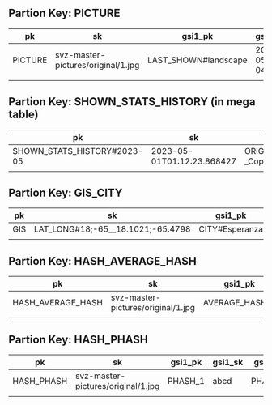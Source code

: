 ## Partion Key: PICTURE
| pk  |  sk  |  gsi1_pk  |  gsi1_sk  |  gsi2_pk  |  gsi2_sk  |  gsi3_pk  |  gsi3_sk  |  gsi4_pk  |  gsi4_sk  |  gsi5_pk  |  gsi5_sk  |  s3_url |
|--|--|--|--|--|--|--|--|--|--|--|--|--|
| PICTURE  |  svz-master-pictures/original/1.jpg  |  LAST_SHOWN#landscape  |  2023-05-04_20  |  DATE_ADDED#landscape  |  2023-05-05T18:25:47.491913+00:00  |  ON_THIS_DAY#08-20  |  2014-08-20T09:21:31  |  UNIQUE_HASH  |  d9e20bed789ce3dbdad71003d14ae8d3  |  DATE_TAKEN  |  2014-08-20T09:21:31 |
|  |


## Partion Key: SHOWN_STATS_HISTORY (in mega table)
| pk  |  sk  |  gsi1_pk  |  gsi1_sk  |  s3_url  |  user_agent  |  viewport_height  |  viewport_width |
|--|--|--|--|--|--|--|--|
| SHOWN_STATS_HISTORY#2023-05  |  2023-05-01T01:12:23.868427  |  ORIGINAL_PICTURE#original/2012/2012_09_17_IMG_1364_-_Copy.jpg  |  2023-05-01T01:12:23.868427  |  svz-master-pictures/original/1.jpg  |  Mozilla  |  2000  |  1800 |
|  |


## Partion Key: GIS_CITY
| pk  |  sk  |  gsi1_pk  |  gsi1_sk  |  city  |  state_id  |  state_name |
|--|--|--|--|--|--|--|
| GIS  |  LAT_LONG#18;-65__18.1021;-65.4798  |  CITY#Esperanza  |  GIS_LAT;LONG#18.1021;-65.4798  |  Esperanza  |  CA  |  California |
|  |


## Partion Key: HASH_AVERAGE_HASH
| pk  |  sk  |  gsi1_pk  |  gsi1_sk  |  gsi2_pk  |  gsi2_sk  |  gsi3_pk  |  gsi3_sk  |  gsi4_pk  |  gsi4_sk  |  average_hash  |  s3_url |
|--|--|--|--|--|--|--|--|--|--|--|--|
| HASH_AVERAGE_HASH  |  svz-master-pictures/original/1.jpg  |  AVERAGE_HASH_1  |  abcd  |  AVERAGE_HASH_2  |  efgh  |  AVERAGE_HASH_3  |  ijkl  |  HASH_AVERAGE_HASH_4  |  lmno  |  abcdefghijklmn  |  svz-master-pictures/original/1.jpg |
|  |


## Partion Key: HASH_PHASH
| pk  |  sk  |  gsi1_pk  |  gsi1_sk  |  gsi2_pk  |  gsi2_sk  |  gsi3_pk  |  gsi3_sk  |  gsi4_pk  |  gsi4_sk  |  phash  |  s3_url |
|--|--|--|--|--|--|--|--|--|--|--|--|
| HASH_PHASH  |  svz-master-pictures/original/1.jpg  |  PHASH_1  |  abcd  |  PHASH_2  |  efgh  |  PHASH_3  |  ijkl  |  HASH_PHASH_4  |  lmno  |  abcdefghijklmn  |  svz-master-pictures/original/1.jpg |
|  |



